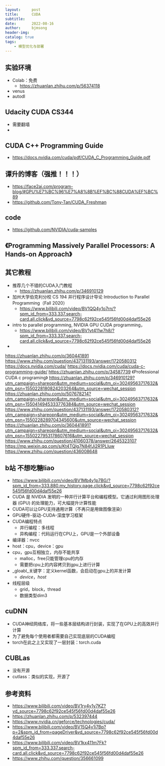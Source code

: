 ```yaml
---
layout:     post
title:      CUDA
subtitle:   
date:       2022-08-16
author:     bjmsong
header-img: 
catalog: true
tags:
    - 模型优化与部署
---
```

## 实验环境
- Colab：免费
    - https://zhuanlan.zhihu.com/p/56374118
- venus
- autodl


## Udacity CUDA CS344 
- 需要翻墙
- 

## CUDA C++ Programming Guide
- https://docs.nvidia.com/cuda/pdf/CUDA_C_Programming_Guide.pdf

## 谭升的博客（强推！！！）
- https://face2ai.com/program-blog/#GPU%E7%BC%96%E7%A8%8B%EF%BC%88CUDA%EF%BC%89
- https://github.com/Tony-Tan/CUDA_Freshman

## code
- https://github.com/NVIDIA/cuda-samples


## 《Programming Massively Parallel Processors: A Hands-on Approach》



## 其它教程
- 推荐几个不错的CUDA入门教程
    - https://zhuanlan.zhihu.com/p/346910129
- 加州大学伯克利分校 CS 194 并行程序设计导论 Introduction to Parallel Programming（Fall 2020）
    - https://www.bilibili.com/video/BV1QQ4y1o7rn/?spm_id_from=333.337.search-card.all.click&vd_source=7798c62f92ce545f56fd00d4daf55e26
- intro to parallel programming, NVIDIA GPU CUDA programming，
    - https://www.bilibili.com/video/BV1yt411w7h8/?spm_id_from=333.337.search-card.all.click&vd_source=7798c62f92ce545f56fd00d4daf55e26
- 
https://zhuanlan.zhihu.com/p/360441891
https://www.zhihu.com/question/437131193/answer/1720580312
https://docs.nvidia.com/cuda/
https://docs.nvidia.com/cuda/cuda-c-programming-guide/
https://zhuanlan.zhihu.com/p/34587739
《Professional CUDA c programing》
https://zhuanlan.zhihu.com/p/346910129?utm_campaign=shareopn&utm_medium=social&utm_oi=30249563717632&utm_psn=1550228180824203264&utm_source=wechat_session
https://zhuanlan.zhihu.com/p/507678214?utm_campaign=shareopn&utm_medium=social&utm_oi=30249563717632&utm_psn=1550414945333776384&utm_source=wechat_session
https://www.zhihu.com/question/437131193/answer/1720580312?utm_campaign=shareopn&utm_medium=social&utm_oi=30249563717632&utm_psn=1550228289704345600&utm_source=wechat_session
https://zhuanlan.zhihu.com/p/360441891?utm_campaign=shareopn&utm_medium=social&utm_oi=30249563717632&utm_psn=1550227953178607616&utm_source=wechat_session
https://www.zhihu.com/question/41060378/answer/2645323107
https://mp.weixin.qq.com/s/Kt4TQlg7N84fJi2R1PLluw
https://www.zhihu.com/question/436008648


## b站 不想吃糖liao
- https://www.bilibili.com/video/BV1Mb4y1p7BG/?spm_id_from=333.880.my_history.page.click&vd_source=7798c62f92ce545f56fd00d4daf55e26
- CUDA 是 NVIDIA 发明的一种并行计算平台和编程模型。它通过利用图形处理器 (GPU) 的处理能力，可大幅提升计算性能
- CUDA可以让GPU支持通用计算（不再只是用做图像渲染）
- GPU硬件-驱动-CUDA-深度学习框架
- CUDA编程特点
    - 并行编程：多线程
    - 异构编程：代码运行在CPU上，GPU是一个外部设备
- 编译器：nvcc
- host：cpu，device：gpu
- cpu，gpu互相独立，内存不能共享
    - malloc，free只能管理cpu的内存
    - 需要把cpu上的内容拷贝到gpu上进行计算
- _gloabl_关键字：定义kernel函数，会启动在gpu上的并发计算
    - _device_，_host_
- 线程层级
    - grid，block，thread
    - 数据类型dim3



## cuDNN
- CUDA神经网络库，将一些基本层结构进行封装，实现了在GPU上的高效并行计算
- 为了避免每个使用者都需要自己实现底层的CUDA编程
- torch在此之上又实现了一层封装：torch.cuda

## CUBLas
- 没有开源
- cutlass：类似的实现，开源了

## 参考资料
- https://www.bilibili.com/video/BV1ry4y1y7KZ?vd_source=7798c62f92ce545f56fd00d4daf55e26
- https://zhuanlan.zhihu.com/p/532397444
- https://www.nvidia.cn/geforce/technologies/cuda/
- https://www.bilibili.com/video/BV15Q4y1i7Bp?p=2&spm_id_from=pageDriver&vd_source=7798c62f92ce545f56fd00d4daf55e26
- https://www.bilibili.com/video/BV1kx411m7Fk?spm_id_from=333.337.search-card.all.click&vd_source=7798c62f92ce545f56fd00d4daf55e26
- https://www.zhihu.com/question/356661099